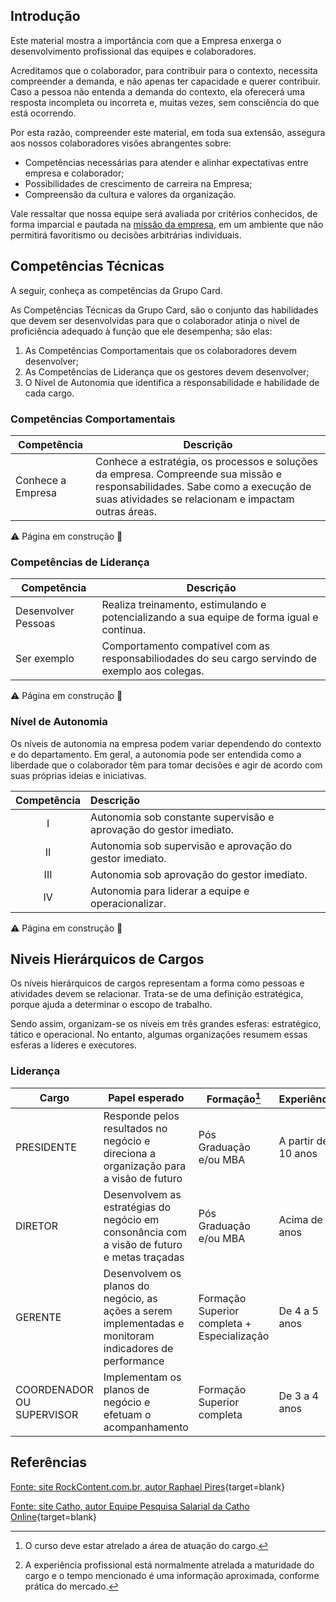 

## Introdução

Este material mostra a importância com que a Empresa enxerga o desenvolvimento profissional das equipes e colaboradores.

Acreditamos que o colaborador, para contribuir para o contexto, necessita compreender a demanda, e não apenas ter capacidade e querer contribuir. Caso a pessoa não entenda a demanda do contexto, ela oferecerá uma resposta incompleta ou incorreta e, muitas vezes, sem consciência do que está ocorrendo.

Por esta razão, compreender este material, em toda sua extensão, assegura aos nossos colaboradores visões abrangentes sobre:

- Competências necessárias para atender e alinhar expectativas entre empresa e colaborador;
- Possibilidades de crescimento de carreira na Empresa;
- Compreensão da cultura e valores da organização.

Vale ressaltar que nossa equipe será avaliada por critérios conhecidos, de forma imparcial e pautada
na [missão da empresa](empresa.md#missão-da-empresa), em um ambiente que não permitirá favoritismo ou decisões arbitrárias individuais.


## Competências Técnicas

A seguir, conheça as competências da Grupo Card.

As Competências Técnicas da Grupo Card, são o conjunto das habilidades que devem ser desenvolvidas para que o colaborador atinja o nível de proficiência adequado à função que ele desempenha; são elas:

1. As Competências Comportamentais que os colaboradores devem desenvolver;
2. As Competências de Liderança que os gestores devem desenvolver;
3. O Nível de Autonomia que identifica a responsabilidade e habilidade de cada cargo.


### Competências Comportamentais

|Competência|Descrição|
|---|---|
|Conhece a Empresa|Conhece a estratégia, os processos e soluções da empresa. Compreende sua missão e responsabilidades. Sabe como a execução de suas atividades se relacionam e impactam outras áreas.|

⚠️ Página em construção 🚧

### Competências de Liderança

|Competência|Descrição|
|---|---|
|Desenvolver Pessoas|Realiza treinamento, estimulando e potencializando a sua equipe de forma igual e continua.|
| Ser exemplo|Comportamento compatível com as responsabiliodades do seu cargo servindo de exemplo aos colegas.|

⚠️ Página em construção 🚧

### Nível de Autonomia
Os níveis de autonomia na empresa podem variar dependendo do contexto e do departamento. Em geral, a autonomia pode ser entendida como a liberdade que o colaborador têm para tomar decisões e agir de acordo com suas próprias ideias e iniciativas.

|Competência|Descrição|
|:---:|:---|
|I|Autonomia sob constante supervisão e aprovação do gestor imediato.|
|II|Autonomia sob supervisão e aprovação do gestor imediato.|
|III|Autonomia sob aprovação do gestor imediato.|
|IV|Autonomia para liderar a equipe e operacionalizar.|


⚠️ Página em construção 🚧




## Niveis Hierárquicos de Cargos

Os níveis hierárquicos de cargos representam a forma como pessoas e atividades devem se relacionar. Trata-se de uma definição estratégica, porque ajuda a determinar o escopo de trabalho.

Sendo assim, organizam-se os níveis em três grandes esferas: estratégico, tático e operacional. No entanto, algumas organizações resumem essas esferas a líderes e executores.

### Liderança

|Cargo|Papel esperado|Formação[^1]|Experiência[^2]|
|---|---|---|---|
|PRESIDENTE|Responde pelos resultados no negócio e direciona a organização para a visão de futuro|Pós Graduação e/ou MBA|A partir de 10 anos|
|DIRETOR|Desenvolvem as estratégias do negócio em consonância com a visão de futuro e metas traçadas|Pós Graduação e/ou MBA|Acima de 5 anos|
|GERENTE|Desenvolvem os planos do negócio, as ações a serem implementadas e monitoram indicadores de performance|Formação Superior completa + Especialização|De 4 a 5 anos|
|COORDENADOR OU SUPERVISOR|Implementam os planos de negócio e efetuam o acompanhamento|Formação Superior completa|De 3 a 4 anos|


[^1]: O curso deve estar atrelado a área de atuação do cargo.
[^2]: A experiência profissional está normalmente atrelada a maturidade do cargo e o tempo mencionado é uma informação aproximada, conforme prática do mercado.







## Referências

[Fonte: site RockContent.com.br, autor Raphael Pires](https://rockcontent.com/br/blog/autonomia-no-trabalho/){target=blank}

[Fonte: site Catho, autor Equipe Pesquisa Salarial da Catho Online](https://www.catho.com.br/salario/action/artigos/Conceituacao_de_Niveis_Hierarquicos.php){target=blank}